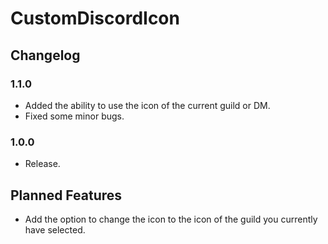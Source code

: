 # CustomDiscordIcon

## Changelog

### 1.1.0

 * Added the ability to use the icon of the current guild or DM.
 * Fixed some minor bugs.

### 1.0.0

 * Release.
 
## Planned Features

 * Add the option to change the icon to the icon of the guild you currently have selected.
